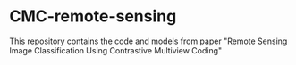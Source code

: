 # CMC-remote-sensing
This repository contains the code and models from paper "Remote Sensing Image Classification Using Contrastive Multiview Coding"
